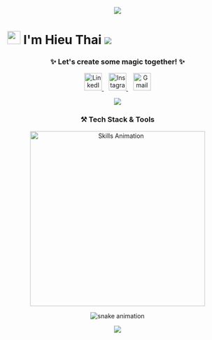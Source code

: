 <!-- Header RGB Gradient -->
<p align="center">
  <img src="https://readme-typing-svg.herokuapp.com?font=Fira+Code&size=35&duration=3000&pause=1000&color=00FFFF&center=true&vCenter=true&width=900&lines=🌈+Welcome+to+My+GitHub+Universe;✨+Glowing+Dev+Vibes!" />
</p>

<!-- Name -->
# <img src="https://emojis.slackmojis.com/emojis/images/1531849430/4246/blob-sunglasses.gif?1531849430" width="30"/> I'm Hieu Thai <img src="https://komarev.com/ghpvc/?username=hhthai2002&label=Profile%20views&color=770677&style=flat-square" />

<!-- Title -->
<h3 align="center">✨ Let's create some magic together! ✨</h3>

<!-- Social Links -->
<p align="center">
  <a href="http://linkedin.com/in/hieu-thai-huynh-63a942265" target="_blank">
    <img alt="LinkedIn" height="40" src="https://cdn.jsdelivr.net/gh/devicons/devicon/icons/linkedin/linkedin-original.svg" />
  </a>
  &nbsp;&nbsp;
  <a href="https://www.instagram.com/hh_thai/" target="_blank">
    <img alt="Instagram" height="40" src="https://cdn-icons-png.flaticon.com/512/174/174855.png" />
  </a>
  &nbsp;&nbsp;
  <a href="mailto:hhthai2002@gmail.com" target="_blank">
    <img alt="Gmail" height="40" src="https://cdn-icons-png.flaticon.com/512/281/281769.png" />
  </a>
</p>

<!-- Typing Animation -->
<p align="center">
  <img src="https://readme-typing-svg.herokuapp.com?font=Fira+Code&size=24&duration=4000&pause=1000&color=FF00CC&center=true&vCenter=true&width=700&lines=🚀+Software+Engineer+from+FPT+University;💡+Creative+Coding+Enthusiast;🌐+Let's+Build+the+Future+Together!" />
</p>

<!-- Tech Stack -->
<h3 align="center">⚒️ Tech Stack & Tools</h3>
<p align="center">
  <img src="./Skills_Animation_Dark.gif" alt="Skills Animation" width="400" />
</p>

<!-- Snake Animation -->
<p align="center">
  <img src="https://github.com/eagrundy/eagrundy/blob/output/github-contribution-grid-snake.svg" alt="snake animation" />
</p>

<!--Footer--> 
<p align="center">
  <img src="https://capsule-render.vercel.app/api?type=waving&color=gradient&height=65&section=footer"/>
</p>
